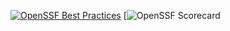 [![OpenSSF Best Practices](https://www.bestpractices.dev/projects/10267/badge)](https://www.bestpractices.dev/projects/10267)
[![OpenSSF Scorecard](https://api.securityscorecards.dev/projects/nixguin/password-generator/badge)
